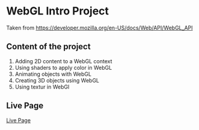 # WebGL Intro Project

Taken from https://developer.mozilla.org/en-US/docs/Web/API/WebGL_API

## Content of the project

1. Adding 2D content to a WebGL context
2. Using shaders to apply color in WebGL
3. Animating objects with WebGL
4. Creating 3D objects using WebGL
5. Using textur in WebGl

## Live Page

[Live Page](https://daryazata.github.io/webGl-Intro/)
